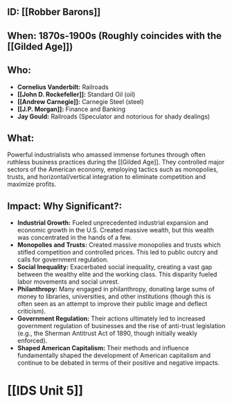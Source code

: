 ## ID: [[Robber Barons]]

## When: 1870s-1900s (Roughly coincides with the [[Gilded Age]])

## Who: 
* **Cornelius Vanderbilt:** Railroads
* **[[John D. Rockefeller]]:** Standard Oil (oil)
* **[[Andrew Carnegie]]:** Carnegie Steel (steel)
* **[[J.P. Morgan]]:** Finance and Banking
* **Jay Gould:** Railroads (Speculator and notorious for shady dealings)


## What: 
Powerful industrialists who amassed immense fortunes through often ruthless business practices during the [[Gilded Age]].  They controlled major sectors of the American economy, employing tactics such as monopolies, trusts, and horizontal/vertical integration to eliminate competition and maximize profits.

## Impact: Why Significant?:
* **Industrial Growth:**  Fueled unprecedented industrial expansion and economic growth in the U.S.  Created massive wealth, but this wealth was concentrated in the hands of a few.
* **Monopolies and Trusts:** Created massive monopolies and trusts which stifled competition and controlled prices. This led to public outcry and calls for government regulation.
* **Social Inequality:**  Exacerbated social inequality, creating a vast gap between the wealthy elite and the working class.  This disparity fueled labor movements and social unrest.
* **Philanthropy:** Many engaged in philanthropy, donating large sums of money to libraries, universities, and other institutions (though this is often seen as an attempt to improve their public image and deflect criticism).
* **Government Regulation:** Their actions ultimately led to increased government regulation of businesses and the rise of anti-trust legislation (e.g., the Sherman Antitrust Act of 1890, though initially weakly enforced).
* **Shaped American Capitalism:** Their methods and influence fundamentally shaped the development of American capitalism and continue to be debated in terms of their positive and negative impacts.

# [[IDS Unit 5]]